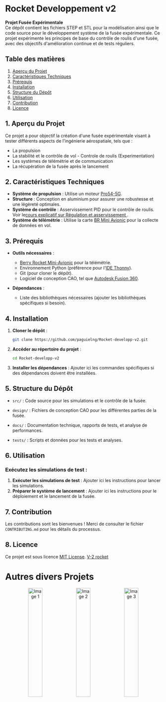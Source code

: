 # Rocket Developpement v2

**Projet Fusée Expérimentale**  
Ce dépôt contient les fichiers STEP et STL pour la modélisation ainsi que le code source pour le développement système de la fusée expérimentale. Ce projet expérimente les principes de base du contrôle de roulis d'une fusée, avec des objectifs d'amélioration continue et de tests réguliers.

## Table des matières
1. [Aperçu du Projet](#1-apercu-du-projet)
2. [Caractéristiques Techniques](#2-caracteristiques-techniques)
3. [Prérequis](#3-prerequis)
4. [Installation](#4-installation)
5. [Structure du Dépôt](#5-structure-du-depot)
6. [Utilisation](#6-utilisation)
7. [Contribution](#7-contribution)
8. [Licence](#8-licence)

## 1. Aperçu du Projet

Ce projet a pour objectif la création d'une fusée expérimentale visant à tester différents aspects de l'ingénierie aérospatiale, tels que :
- La propulsion
- La stabilité et le contrôle de vol - Controle de roulis (Experimentation)
- Les systèmes de télémétrie et de communication
- La récupération de la fusée après le lancement

## 2. Caractéristiques Techniques

- **Système de propulsion** : Utilise un moteur [Pro54-5G](http://logiqueformelle.free.fr/eti-aerospatial/doc/propulseurs_spatial_BARASINGA.pdf).
- **Structure** : Conception en aluminium pour assurer une robustesse et une légèreté optimales.
- **Système de contrôle** : Asservissement PID pour le contrôle de roulis. Voir le[cours explicatif sur Régulation et asservissement
](http://www.lycee-ferry-versailles.fr/si-new/7_2_asservissement/cours/1_cours_asservissement_2017_v2.pdf).
- **Système de télémétrie** : Utilise la carte [BR Mini Avionic](https://berryrocket.com/wiki/BR_Mini_Avionic) pour la collecte de données en vol.

## 3. Prérequis

- **Outils nécessaires** :
  - [Berry Rocket Mini-Avionic](https://berryrocket.com/wiki/BR_Mini_Avionic)  pour la télémétrie.
  - Environnement Python (préférence pour l'[IDE Thonny](https://thonny.org/)).
  - Git (pour cloner le dépôt).
  - Logiciel de conception CAO, tel que [Autodesk Fusion 360](https://www.autodesk.com/products/fusion-360/overview?term=1-YEAR&tab=subscription&plc=FSN#top).
  
- **Dépendances** :
  - Liste des bibliothèques nécessaires (ajouter les bibliothèques spécifiques si besoin).

## 4. Installation

1. **Cloner le dépôt** :
   ```bash
   git clone https://github.com/paguielng/Rocket-developp-v2.git
2. **Accéder au répertoire du projet** :
   ```bash
   cd Rocket-developp-v2
3. **Installer les dépendances** :
   Ajouter ici les commandes spécifiques si des dépendances doivent être installées.
   
## 5. Structure du Dépôt

- `src/` : Code source pour les simulations et le contrôle de la fusée.
  
- `design/` : Fichiers de conception CAO pour les différentes parties de la fusée.
  
- `docs/` : Documentation technique, rapports de tests, et analyse de performances.
  
- `tests/` : Scripts et données pour les tests et analyses.

## 6. Utilisation

### Exécutez les simulations de test :
1. **Exécuter les simulations de test** : Ajouter ici les instructions pour lancer les simulations.
2. **Préparer le système de lancement** : Ajouter ici les instructions pour le déploiement et le lancement de la fusée.

## 7. Contribution
Les contributions sont les bienvenues ! Merci de consulter le fichier `CONTRIBUTING.md` pour les détails du processus.

## 8. Licence
Ce projet est sous licence [MIT License](https://fr.wikipedia.org/wiki/Licence_MIT). [V-2 rocket](https://upload.wikimedia.org/wikipedia/commons/thumb/2/2c/Aggregat4-Schnitt-engl.jpg/800px-Aggregat4-Schnitt-engl.jpg)

# Autres divers Projets

<div align="center">
  <img src="https://i.imgur.com/wWUDADI.png" width="30%" alt="Image 1" />
  <img src="https://i.imgur.com/Ch5gkQi.png" width="30%" alt="Image 2" />
  <img src="https://i.imgur.com/yoeSnoa.png" width="30%" alt="Image 3" />
</div>
